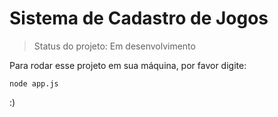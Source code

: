 # Sistema de Cadastro de Jogos

> Status do projeto: Em desenvolvimento

Para rodar esse projeto em sua máquina, por favor digite:

```
node app.js
```

:)